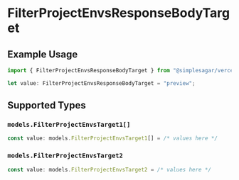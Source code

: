 # FilterProjectEnvsResponseBodyTarget

## Example Usage

```typescript
import { FilterProjectEnvsResponseBodyTarget } from "@simplesagar/vercel/models/filterprojectenvsop.js";

let value: FilterProjectEnvsResponseBodyTarget = "preview";
```

## Supported Types

### `models.FilterProjectEnvsTarget1[]`

```typescript
const value: models.FilterProjectEnvsTarget1[] = /* values here */
```

### `models.FilterProjectEnvsTarget2`

```typescript
const value: models.FilterProjectEnvsTarget2 = /* values here */
```


